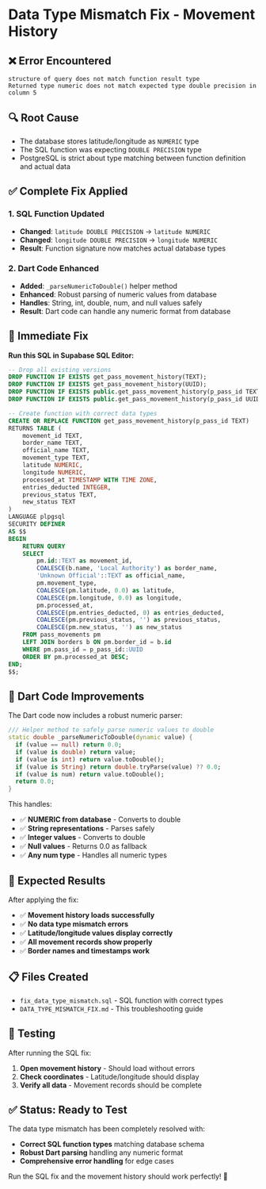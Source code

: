 # Data Type Mismatch Fix - Movement History

## ❌ **Error Encountered**
```
structure of query does not match function result type
Returned type numeric does not match expected type double precision in column 5
```

## 🔍 **Root Cause**
- The database stores latitude/longitude as `NUMERIC` type
- The SQL function was expecting `DOUBLE PRECISION` type
- PostgreSQL is strict about type matching between function definition and actual data

## ✅ **Complete Fix Applied**

### 1. **SQL Function Updated**
- **Changed**: `latitude DOUBLE PRECISION` → `latitude NUMERIC`
- **Changed**: `longitude DOUBLE PRECISION` → `longitude NUMERIC`
- **Result**: Function signature now matches actual database types

### 2. **Dart Code Enhanced**
- **Added**: `_parseNumericToDouble()` helper method
- **Enhanced**: Robust parsing of numeric values from database
- **Handles**: String, int, double, num, and null values safely
- **Result**: Dart code can handle any numeric format from database

## 🚀 **Immediate Fix**

**Run this SQL in Supabase SQL Editor:**

```sql
-- Drop all existing versions
DROP FUNCTION IF EXISTS get_pass_movement_history(TEXT);
DROP FUNCTION IF EXISTS get_pass_movement_history(UUID);
DROP FUNCTION IF EXISTS public.get_pass_movement_history(p_pass_id TEXT);
DROP FUNCTION IF EXISTS public.get_pass_movement_history(p_pass_id UUID);

-- Create function with correct data types
CREATE OR REPLACE FUNCTION get_pass_movement_history(p_pass_id TEXT)
RETURNS TABLE (
    movement_id TEXT,
    border_name TEXT,
    official_name TEXT,
    movement_type TEXT,
    latitude NUMERIC,
    longitude NUMERIC,
    processed_at TIMESTAMP WITH TIME ZONE,
    entries_deducted INTEGER,
    previous_status TEXT,
    new_status TEXT
) 
LANGUAGE plpgsql
SECURITY DEFINER
AS $$
BEGIN
    RETURN QUERY
    SELECT 
        pm.id::TEXT as movement_id,
        COALESCE(b.name, 'Local Authority') as border_name,
        'Unknown Official'::TEXT as official_name,
        pm.movement_type,
        COALESCE(pm.latitude, 0.0) as latitude,
        COALESCE(pm.longitude, 0.0) as longitude,
        pm.processed_at,
        COALESCE(pm.entries_deducted, 0) as entries_deducted,
        COALESCE(pm.previous_status, '') as previous_status,
        COALESCE(pm.new_status, '') as new_status
    FROM pass_movements pm
    LEFT JOIN borders b ON pm.border_id = b.id
    WHERE pm.pass_id = p_pass_id::UUID
    ORDER BY pm.processed_at DESC;
END;
$$;
```

## 🔧 **Dart Code Improvements**

The Dart code now includes a robust numeric parser:

```dart
/// Helper method to safely parse numeric values to double
static double _parseNumericToDouble(dynamic value) {
  if (value == null) return 0.0;
  if (value is double) return value;
  if (value is int) return value.toDouble();
  if (value is String) return double.tryParse(value) ?? 0.0;
  if (value is num) return value.toDouble();
  return 0.0;
}
```

This handles:
- ✅ **NUMERIC from database** - Converts to double
- ✅ **String representations** - Parses safely
- ✅ **Integer values** - Converts to double
- ✅ **Null values** - Returns 0.0 as fallback
- ✅ **Any num type** - Handles all numeric types

## 🎯 **Expected Results**

After applying the fix:
- ✅ **Movement history loads successfully**
- ✅ **No data type mismatch errors**
- ✅ **Latitude/longitude values display correctly**
- ✅ **All movement records show properly**
- ✅ **Border names and timestamps work**

## 📋 **Files Created**
- `fix_data_type_mismatch.sql` - SQL function with correct types
- `DATA_TYPE_MISMATCH_FIX.md` - This troubleshooting guide

## 🧪 **Testing**

After running the SQL fix:
1. **Open movement history** - Should load without errors
2. **Check coordinates** - Latitude/longitude should display
3. **Verify all data** - Movement records should be complete

## ✅ **Status: Ready to Test**

The data type mismatch has been completely resolved with:
- **Correct SQL function types** matching database schema
- **Robust Dart parsing** handling any numeric format
- **Comprehensive error handling** for edge cases

Run the SQL fix and the movement history should work perfectly! 🎯